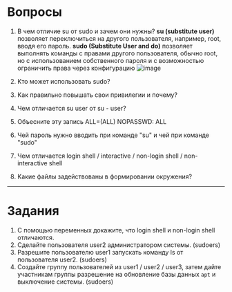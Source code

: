 # Вопросы


1. В чем отличие su от sudo и зачем они нужны?
   **su (substitute user)** позволяет переключиться на другого пользователя, например, root, вводя его пароль. **sudo (Substitute User and do)** позволяет выполнять команды с правами другого пользователя, обычно root, но с использованием собственного пароля и с возможностью ограничить права через конфигурацию
   ![image](https://github.com/user-attachments/assets/69ffdb16-1027-4ba1-8935-7fc53ee872f9)

  
2. Кто может использовать sudo?

3. Как правильно повышать свои привилегии и почему?

4. Чем отличается su user от su - user?

5. Объесните эту запись ALL=(ALL) NOPASSWD: ALL

6. Чей пароль нужно вводить при команде "su" и чей при команде "sudo"

7. Чем отличается login shell / interactive / non-login shell / non-interactive shell

8. Какие файлы задействованы в формировании окружения?



---

# Задания


1. С помощью переменных докажите, что login shell и non-login shell отличаются.
2. Сделайте пользователя user2 администратором системы. (sudoers)
3. Разрешите пользователю user1 запускать команду ls от пользователя user2. (sudoers)
4. Создайте группу пользователей из user1 / user2 / user3, затем дайте участникам группы разрешение на обновление базы данных `apt` и выключение системы. (sudoers)

